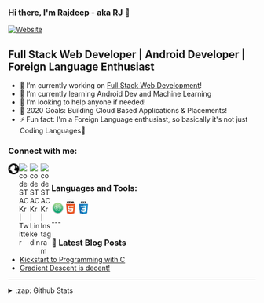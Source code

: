 ### Hi there, I'm Rajdeep - aka [RJ][website] 👋

[![Website](https://img.shields.io/website?label=rajdeepjadhav.xyz&style=for-the-badge&url=https%3A%2F%2Frajdeepjadhav.xyz)](https://rajdeepjadhav.xyz)


## Full Stack Web Developer | Android Developer | Foreign Language Enthusiast

- 🔭 I’m currently working on [Full Stack Web Development][website]!
- 🌱 I’m currently learning Android Dev and Machine Learning
- 👯 I’m looking to help anyone if needed!
- 🥅 2020 Goals: Building Cloud Based Applications & Placements!
- ⚡ Fun fact: I'm a Foreign Language enthusiast, so basically it's not just Coding Languages🤣



### Connect with me:

[<img align="left" alt="codeSTACKr.com" width="22px" src="https://raw.githubusercontent.com/iconic/open-iconic/master/svg/globe.svg" />][website]
[<img align="left" alt="codeSTACKr | Twitter" width="22px" src="https://cdn.jsdelivr.net/npm/simple-icons@v3/icons/twitter.svg" />][twitter]
[<img align="left" alt="codeSTACKr | LinkedIn" width="22px" src="https://cdn.jsdelivr.net/npm/simple-icons@v3/icons/linkedin.svg" />][linkedin]
[<img align="left" alt="codeSTACKr | Instagram" width="22px" src="https://cdn.jsdelivr.net/npm/simple-icons@v3/icons/instagram.svg" />][instagram]

<br />

### Languages and Tools:
<img align="left" alt="Atom" width="26px" src="https://raw.githubusercontent.com/github/explore/80688e429a7d4ef2fca1e82350fe8e3517d3494d/topics/atom/atom.png" />
<img align="left" alt="HTML" width="26px" src="https://raw.githubusercontent.com/github/explore/80688e429a7d4ef2fca1e82350fe8e3517d3494d/topics/html/html.png" />
<img align="left" alt="CSS" width="26px" src="https://raw.githubusercontent.com/github/explore/80688e429a7d4ef2fca1e82350fe8e3517d3494d/topics/css/css.png" />
<br>
<br>
---


### 📕 Latest Blog Posts

<!-- BLOG-POST-LIST:START -->
- [Kickstart to Programming with C](https://medium.com/@rajdeepj1363/kick-start-your-programming-journey-with-c-3de82585cba0)
- [Gradient Descent is decent!](https://13rajdeeprj1.blogspot.com/2019/06/gradient-descent-is-decent.html)

<!-- BLOG-POST-LIST:END -->


---



<details>
  <summary>:zap: Github Stats</summary>

  <img align="left" alt="codeSTACKr's Github Stats" src="https://github-readme-stats.vercel.app/api?username=rajdeepj1363&show_icons=true&hide_border=true" />

</details>

[website]: https://www.rajdeepjadhav.xyz
[twitter]: https://twitter.com/rajdeepjadhav
[youtube]: https://youtube.com/codeSTACKr
[instagram]: https://instagram.com/___13rajdeeprj
[linkedin]: https://linkedin.com/in/rajdeepjadhav
